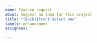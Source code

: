 ```yaml
---
name: Feature request
about: Suggest an idea for this project
title: "[Back][Front]Select one"
labels: enhancement
assignees: ''

---
```



